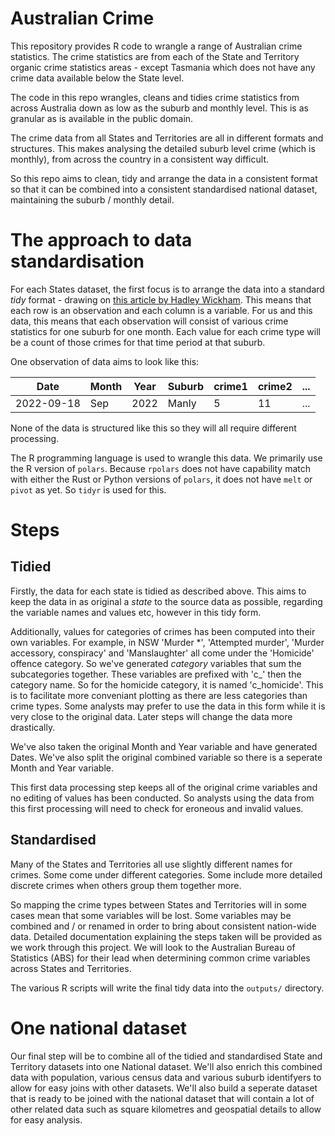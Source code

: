 # Australian Crime

This repository provides R code to wrangle a range of Australian crime statistics. The crime statistics are from each of the State and Territory organic crime statistics areas - except Tasmania which does not have any crime data available below the State level.

The code in this repo wrangles, cleans and tidies crime statistics from across Australia down as low as the suburb and monthly level. This is as granular as is available in the public domain.

The crime data from all States and Territories are all in different formats and structures. This makes analysing the detailed suburb level crime (which is monthly), from across the country in a consistent way difficult.

So this repo aims to clean, tidy and arrange the data in a consistent format so that it can be combined into a consistent standardised national dataset, maintaining the suburb / monthly detail.

# The approach to data standardisation

For each States dataset, the first focus is to arrange the data into a standard *tidy* format - drawing on [this article by Hadley Wickham](https://tidyr.tidyverse.org/articles/tidy-data.html). This means that each row is an observation and each column is a variable. For us and this data, this means that each observation will consist of various crime statistics for one suburb for one month. Each value for each crime type will be a count of those crimes for that time period at that suburb.

One observation of data aims to look like this:

| Date | Month | Year | Suburb | crime1 | crime2 | ... |
|---|---|---|---|---|---|---|
| 2022-09-18 | Sep | 2022 | Manly | 5 | 11 | ... |

None of the data is structured like this so they will all require different processing.

The R programming language is used to wrangle this data. We primarily use the R version of `polars`. Because `rpolars` does not have capability match with either the Rust or Python versions of `polars`, it does not have `melt` or `pivot` as yet. So `tidyr` is used for this.

# Steps

## Tidied

Firstly, the data for each state is tidied as described above. This aims to keep the data in as original a *state* to the source data as possible, regarding the variable names and values etc, however in this tidy form. 

Additionally, values for categories of crimes has been computed into their own variables. For example, in NSW 'Murder *', 'Attempted murder', 'Murder accessory, conspiracy' and 'Manslaughter' all come under the 'Homicide' offence category. So we've generated *category* variables that sum the subcategories together. These variables are prefixed with 'c_' then the category name. So for the homicide category, it is named 'c_homicide'. This is to facilitate more conveniant plotting as there are less categories than crime types. Some analysts may prefer to use the data in this form while it is very close to the original data. Later steps will change the data more drastically.

We've also taken the original Month and Year variable and have generated Dates. We've also split the original combined variable so there is a seperate Month and Year variable.

This first data processing step keeps all of the original crime variables and no editing of values has been conducted. So analysts using the data from this first processing will need to check for eroneous and invalid values.

## Standardised

Many of the States and Territories all use slightly different names for crimes. Some come under different categories. Some include more detailed discrete crimes when others group them together more.

So mapping the crime types between States and Territories will in some cases mean that some variables will be lost. Some variables may be combined and / or renamed in order to bring about consistent nation-wide data. Detailed documentation explaining the steps taken will be provided as we work through this project. We will look to the Australian Bureau of Statistics (ABS) for their lead when determining common crime variables across States and Territories.

The various R scripts will write the final tidy data into the `outputs/` directory.

# One national dataset

Our final step will be to combine all of the tidied and standardised State and Territory datasets into one National dataset. We'll also enrich this combined data with population, various census data and various suburb identifyers to allow for easy joins with other datasets. We'll also build a seperate dataset that is ready to be joined with the national dataset that will contain a lot of other related data such as square kilometres and geospatial details to allow for easy analysis.